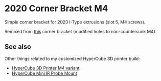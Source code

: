 # 2020 Corner Bracket M4

Simple corner bracket for 2020 I-Type extrusions (slot 5, M4 screws).

Remixed from [this](https://www.thingiverse.com/thing:979154) corner bracket (modified holes to non-countersunk M4).

## See also

Other things related to my customized HyperCube 3D printer build:

- [HyperCube 3D Printer M4 variant](https://www.thingiverse.com/thing:2252459)
- [HyperCube Mini IR Probe Mount](https://www.thingiverse.com/thing:2431610)

